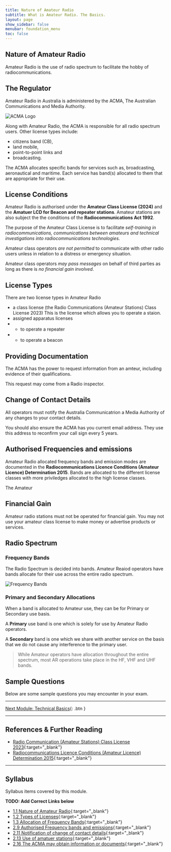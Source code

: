 ```yaml
---
title: Nature of Amateur Radio
subtitle: What is Amateur Radio. The Basics.
layout: page
show_sidebar: false
menubar: foundation_menu
toc: false
---
```


## Nature of Amateur Radio

Amateur Radio is the use of radio spectrum to facilitate the hobby of radiocommunications.

## The Regulator

Amateur Radio in Australia is administered by the ACMA, The Australian Communications and Media Authority.

![ACMA Logo](../../assets/ACMALogo.png)

Along with Amateur Radio, the ACMA is responsible for all radio spectrum users. Other license types include:

- citizens band (CB),
- land mobile,
- point-to-point links and
- broadcasting.

The ACMA allocates specific bands for services such as, broadcasting, aeronautical and maritime. Each service has band(s) allocated to them that are appropriate for their use.

## License Conditions

Amateur Radio is authorised under the **Amateur Class License (2024)** and the **Amatuer LCD for Beacon and repeater stations**. Amateur stations are also subject the the conditions of the **Radiocommunications Act 1992**.

The purpose of the Amateur Class License is to facilitate *self-training in radiocommunications, communications between amateurs and technical investigations into radiocommunications technologies*.

Amateur class operators *are not permitted* to communicate with other radio users unless in relation to a distress or emergency situation.

Amateur class operators *may pass messages* on behalf of third parties as long as there is *no financial gain involved*.

## License Types

There are two license types in Amateur Radio

- a class license (the Radio Communications (Amateur Stations) Class License 2023) This is the license which allows you to operate a staion.
- assigned apparatus licenses
- - to operate a repeater
- - to operate a beacon

## Providing Documentation

The ACMA has the power to request information from an amteur, including evidence of their qualifications.

This request may come from a Radio inspector.

## Change of Contact Details

All operators must notify the Australia Communicatrion a Media Authority of any changes to your contact details.

You should also ensure the ACMA has you current email address. They use this address to reconfirm your call sign every 5 years.

## Authorised Frequencies and emissions

Amateur Radio allocated frequency bands and emission modes are documented in the **Radiocommunications Licence Conditions (Amateur Licence) Determination 2015**. Bands are allocated to the different license classes with more priviledges allocated to the high license classes.

The Amateur

## Financial Gain

Amateur radio stations must not be operated for financial gain. You may not use your amateur class license to make money or advertise products or services.

## Radio Spectrum

### Frequency Bands

The Radio Spectrum is decided into bands. Amateur Reaiod operators have bands allocate for their use across the entire radio spectrum.

![Frequency Bands](../assets/bands.jpeg)

### Primary and Secondary Allocations

When a band is allocated to Amateur use, they can be for Primary or Secondary use basis. 

A **Primary** use band is one which is solely for use by Amateur Radio operators.

A **Secondary** band is one which we share with another service on the basis that we do not cause any interference to the primary user.

>While Amateur operators have allocation throughout the entire spectrum, most AR operations take place in the HF, VHF and UHF bands.


## Sample Questions

Below are some sample questions you may encounter in your exam.

---

[Next Module: Technical Basics](../technical_basics){: .btn }

---

## References & Further Reading

- [Radio Communication (Amateur Stations) Class License 2023](https://www.legislation.gov.au/F2023L01648/asmade/text){:target="_blank"}
- [Radiocommunications Licence Conditions (Amateur Licence) Determination 2015](https://www.legislation.gov.au/F2015L01113/latest/versions){:target="_blank"}

---

## Syllabus

Syllabus items covered by this module.

**TODO: Add Correct Links below**  

- [1.1 Nature of Amateur Radio](../../syllabus/){:target="_blank"}
- [1.2 Types of Licenses](../../syllabus/){:target="_blank"}
- [1.3 Allocation of Frequency Bands](../../syllabus/){:target="_blank"}
- [2.9 Authorised Frequency bands and emissions](../../syllabus/){:target="_blank"}
- [2.11 Notification of change of contact details](../../syllabus/){:target="_blank"}
- [2.13 Use of amatuer stations](../../syllabus/){:target="_blank"}
- [2.16 The ACMA may obtain information or documents](../../syllabus/){:target="_blank"}

